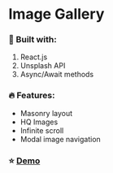 # Image Gallery

### :wrench: Built with:
1. React.js
2. Unsplash API
3. Async/Await methods

### :fire: Features:
- Masonry layout
- HQ Images
- Infinite scroll
- Modal image navigation

### :star: [Demo](http://vineetk13.github.io/react-image-gallery)